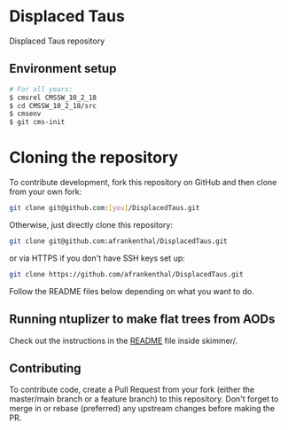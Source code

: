 # Displaced Taus

Displaced Taus repository

## Environment setup

```bash
# For all years:
$ cmsrel CMSSW_10_2_18
$ cd CMSSW_10_2_18/src
$ cmsenv
$ git cms-init
```

# Cloning the repository

To contribute development, fork this repository on GitHub and then clone from your own fork:

```bash
git clone git@github.com:[you]/DisplacedTaus.git
```

Otherwise, just directly clone this repository:

```bash
git clone git@github.com:afrankenthal/DisplacedTaus.git
```

or via HTTPS if you don't have SSH keys set up:

```bash
git clone https://github.com/afrankenthal/DisplacedTaus.git
```

Follow the README files below depending on what you want to do.

## Running ntuplizer to make flat trees from AODs

Check out the instructions in the [README](skimmer/) file inside skimmer/.

## Contributing

To contribute code, create a Pull Request from your fork (either the master/main branch or a feature branch) to this repository. Don't forget to merge in or rebase (preferred) any upstream changes before making the PR.
